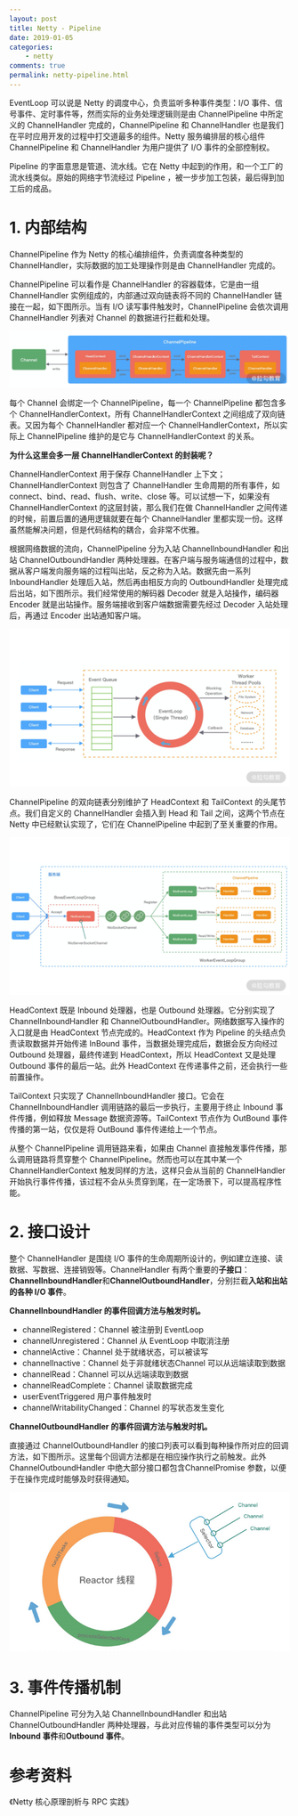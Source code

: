 ```yaml
---
layout: post
title: Netty - Pipeline
date: 2019-01-05
categories:
    - netty
comments: true
permalink: netty-pipeline.html
---
```


EventLoop 可以说是 Netty 的调度中心，负责监听多种事件类型：I/O 事件、信号事件、定时事件等，然而实际的业务处理逻辑则是由  ChannelPipeline 中所定义的 ChannelHandler 完成的，ChannelPipeline 和  ChannelHandler 也是我们在平时应用开发的过程中打交道最多的组件。Netty 服务编排层的核心组件 ChannelPipeline 和 ChannelHandler 为用户提供了 I/O 事件的全部控制权。

Pipeline 的字面意思是管道、流水线。它在 Netty 中起到的作用，和一个工厂的流水线类似。原始的网络字节流经过 Pipeline ，被一步步加工包装，最后得到加工后的成品。

# 1. 内部结构

ChannelPipeline 作为 Netty 的核心编排组件，负责调度各种类型的 ChannelHandler，实际数据的加工处理操作则是由 ChannelHandler 完成的。

ChannelPipeline 可以看作是 ChannelHandler 的容器载体，它是由一组  ChannelHandler 实例组成的，内部通过双向链表将不同的 ChannelHandler 链接在一起，如下图所示。当有 I/O  读写事件触发时，ChannelPipeline 会依次调用 ChannelHandler 列表对 Channel 的数据进行拦截和处理。

![](/assets/images/posts/netty-pipeline/netty-pipeline-1.png)

每个 Channel 会绑定一个 ChannelPipeline，每一个 ChannelPipeline 都包含多个 ChannelHandlerContext，所有 ChannelHandlerContext 之间组成了双向链表。又因为每个 ChannelHandler 都对应一个 ChannelHandlerContext，所以实际上 ChannelPipeline 维护的是它与 ChannelHandlerContext 的关系。

**为什么这里会多一层 ChannelHandlerContext 的封装呢？**

ChannelHandlerContext 用于保存 ChannelHandler 上下文；ChannelHandlerContext 则包含了 ChannelHandler 生命周期的所有事件，如 connect、bind、read、flush、write、close  等。可以试想一下，如果没有 ChannelHandlerContext 的这层封装，那么我们在做 ChannelHandler  之间传递的时候，前置后置的通用逻辑就要在每个 ChannelHandler 里都实现一份。这样虽然能解决问题，但是代码结构的耦合，会非常不优雅。

根据网络数据的流向，ChannelPipeline 分为入站 ChannelInboundHandler 和出站  ChannelOutboundHandler  两种处理器。在客户端与服务端通信的过程中，数据从客户端发向服务端的过程叫出站，反之称为入站。数据先由一系列 InboundHandler  处理后入站，然后再由相反方向的 OutboundHandler 处理完成后出站，如下图所示。我们经常使用的解码器 Decoder  就是入站操作，编码器 Encoder 就是出站操作。服务端接收到客户端数据需要先经过 Decoder 入站处理后，再通过 Encoder  出站通知客户端。

![](/assets/images/posts/netty-eventlop/netty-eventlop-2.png)

ChannelPipeline 的双向链表分别维护了 HeadContext 和 TailContext 的头尾节点。我们自定义的  ChannelHandler 会插入到 Head 和 Tail 之间，这两个节点在 Netty 中已经默认实现了，它们在  ChannelPipeline 中起到了至关重要的作用。

![](/assets/images/posts/netty-eventlop/netty-eventlop-3.png)

HeadContext 既是 Inbound 处理器，也是 Outbound 处理器。它分别实现了 ChannelInboundHandler 和 ChannelOutboundHandler。网络数据写入操作的入口就是由 HeadContext 节点完成的。HeadContext 作为  Pipeline 的头结点负责读取数据并开始传递 InBound 事件，当数据处理完成后，数据会反方向经过 Outbound 处理器，最终传递到 HeadContext，所以 HeadContext 又是处理 Outbound 事件的最后一站。此外 HeadContext  在传递事件之前，还会执行一些前置操作。

TailContext 只实现了 ChannelInboundHandler 接口。它会在 ChannelInboundHandler  调用链路的最后一步执行，主要用于终止 Inbound 事件传播，例如释放 Message 数据资源等。TailContext 节点作为  OutBound 事件传播的第一站，仅仅是将 OutBound 事件传递给上一个节点。

从整个 ChannelPipeline 调用链路来看，如果由 Channel 直接触发事件传播，那么调用链路将贯穿整个  ChannelPipeline。然而也可以在其中某一个 ChannelHandlerContext 触发同样的方法，这样只会从当前的  ChannelHandler 开始执行事件传播，该过程不会从头贯穿到尾，在一定场景下，可以提高程序性能。

# 2. 接口设计

整个 ChannelHandler 是围绕 I/O 事件的生命周期所设计的，例如建立连接、读数据、写数据、连接销毁等。ChannelHandler 有两个重要的**子接口**：**ChannelInboundHandler**和**ChannelOutboundHandler**，分别拦截**入站和出站的各种 I/O 事件**。

**ChannelInboundHandler 的事件回调方法与触发时机。**

- channelRegistered：Channel 被注册到 EventLoop
- channelUnregistered：Channel 从 EventLoop 中取消注册
- channelActive：Channel 处于就绪状态，可以被读写
- channelInactive：Channel 处于非就绪状态Channel 可以从远端读取到数据
- channelRead：Channel 可以从远端读取到数据
- channelReadComplete：Channel 读取数据完成
- userEventTriggered 	用户事件触发时
- channelWritabilityChanged：Channel 的写状态发生变化

**ChannelOutboundHandler 的事件回调方法与触发时机。**

直接通过 ChannelOutboundHandler  的接口列表可以看到每种操作所对应的回调方法，如下图所示。这里每个回调方法都是在相应操作执行之前触发。此外  ChannelOutboundHandler 中绝大部分接口都包含ChannelPromise 参数，以便于在操作完成时能够及时获得通知。

![](/assets/images/posts/netty-eventlop/netty-eventlop-4.png)

# 3. 事件传播机制

ChannelPipeline 可分为入站 ChannelInboundHandler 和出站 ChannelOutboundHandler 两种处理器，与此对应传输的事件类型可以分为**Inbound 事件**和**Outbound 事件**。

# 参考资料

《Netty 核心原理剖析与 RPC 实践》

